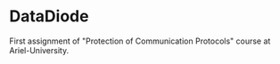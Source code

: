 # DataDiode
First assignment of "Protection of Communication Protocols" course at Ariel-University.
